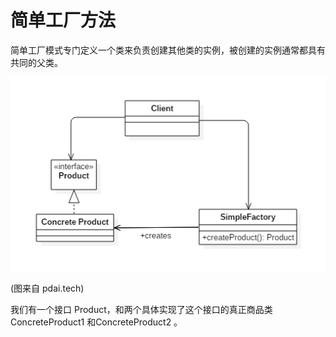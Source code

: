 # 简单工厂方法

简单工厂模式专门定义一个类来负责创建其他类的实例，被创建的实例通常都具有共同的父类。

![](simple_factory.png) 

(图来自 pdai.tech)

我们有一个接口 Product，和两个具体实现了这个接口的真正商品类 ConcreteProduct1 和ConcreteProduct2 。